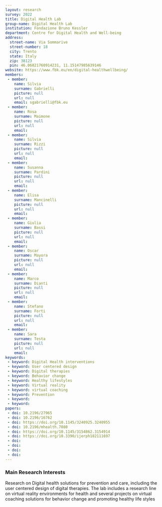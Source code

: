 ```yaml
---
layout: research
survey: 2022 
title: Digital Health Lab
group-name: Digital Health Lab
institution: Fondazione Bruno Kessler
department: Centre for Digital Health and Well-being
address: 
  street-name: Via Sommarive
  street-number: 18
  city: Trento
  state: Italy
  zip: 38123
  pin: 46.06821760914231, 11.15147985639146
website: https://www.fbk.eu/en/digital-healthwellbeing/
members: 
 - member: 
    name: Silvia
    surname: Gabrielli
    picture: null
    url: null
    email: sgabrielli@fbk.eu
 - member: 
    name: Rosa
    surname: Maimone
    picture: null
    url: null
    email: 
 - member: 
    name: Silvia
    surname: Rizzi
    picture: null
    url: null
    email: 
 - member: 
    name: Susanna
    surname: Pardini
    picture: null
    url: null
    email: 
 - member: 
    name: Elisa
    surname: Mancinelli
    picture: null
    url: null
    email: 
 - member: 
    name: Giulia
    surname: Bassi
    picture: null
    url: null
    email: 
 - member: 
    name: Oscar
    surname: Mayora
    picture: null
    url: null
    email: 
 - member: 
    name: Marco
    surname: Dianti
    picture: null
    url: null
    email: 
 - member: 
    name: Stefano
    surname: Forti
    picture: null
    url: null
    email: 
 - member: 
    name: Sara
    surname: Testa
    picture: null
    url: null
    email: 
keywords: 
 - keyword: Digital Health interventions
 - keyword: User centered design
 - keyword: Digital therapies
 - keyword: Behavior change
 - keyword: Healthy lifestyles
 - keyword: Virtual reality
 - keyword: virtual coaching
 - keyword: Prevention
 - keyword: 
 - keyword: 
papers: 
 - doi: 10.2196/27965
 - doi: 10.2196/16762
 - doi: https://doi.org/10.1145/3240925.3240955
 - doi: 10.2196/mhealth.7080
 - doi: https://doi.org/10.1145/3154862.3154914
 - doi: https://doi.org/10.3390/ijerph182111697
 - doi: 
 - doi: 
 - doi: 
 - doi: 
---
```



### Main Research Interests
Research on Digital health solutions for prevention and care, including the user centered design of digital therapies. The lab includes a research line on virtual reality environments for health and several projects on virtual coaching solutions for behavior change and promoting healthy life styles